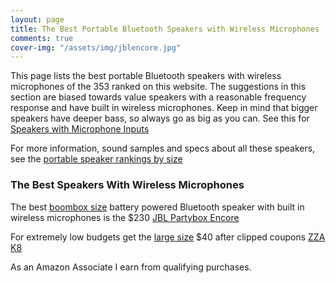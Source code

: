```yaml
---
layout: page
title: The Best Portable Bluetooth Speakers with Wireless Microphones
comments: true
cover-img: "/assets/img/jblencore.jpg"
---
```


This page lists the best portable Bluetooth speakers with wireless microphones of the 353 ranked on this website. The suggestions in this section are biased towards value speakers with a reasonable frequency response and have built in wireless microphones. Keep in mind that bigger speakers have deeper bass, so always go as big as you can. See this for [Speakers with Microphone Inputs](/top-recommended-microphone/)

For more information, sound samples and specs about all these speakers, see the [portable speaker rankings by size](/#all-portable-bluetooth-speakers-ranked)

### The Best Speakers With Wireless Microphones

The best [boombox size](/boombox-size/) battery powered Bluetooth speaker with built in wireless microphones is the $230 [JBL Partybox Encore](https://www.walmart.com/ip/JBL-PartyBox-Encore-Karaoke-Party-Speaker/2332235467)

For extremely low budgets get the [large size](/large-size/) $40 after clipped coupons [ZZA K8](https://www.amazon.com/dp/B0D5HD84X8?&linkCode=ll1&tag=rankingspea01-20&linkId=6465c1a5646f1f56d0d3eafff3213753&language=en_US&ref_=as_li_ss_tl)

As an Amazon Associate I earn from qualifying purchases.
